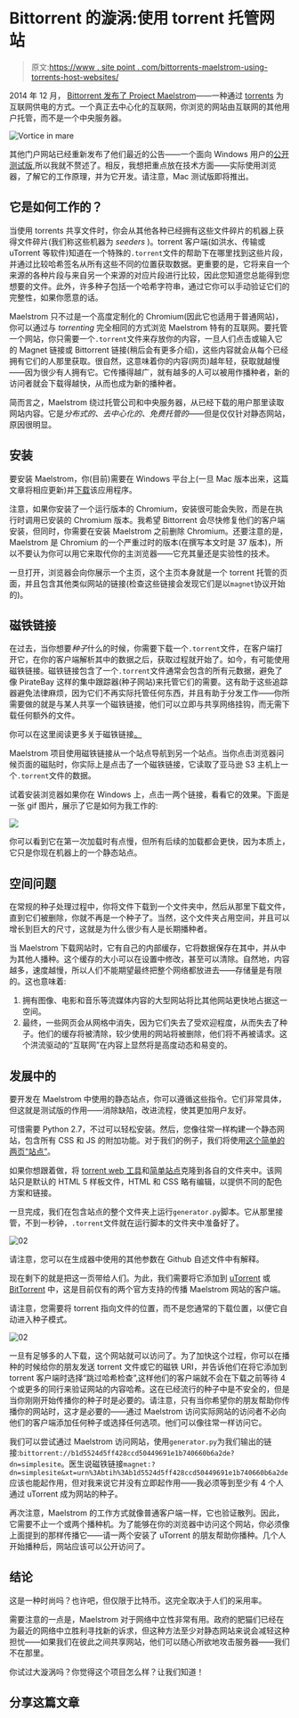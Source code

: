 # Bittorrent 的漩涡:使用 torrent 托管网站

> 原文:[https://www . site point . com/bittorrents-maelstrom-using-torrents-host-websites/](https://www.sitepoint.com/bittorrents-maelstrom-using-torrents-host-websites/)

2014 年 12 月， [Bittorrent 发布了 Project Maelstrom](http://blog.bittorrent.com/2014/12/10/project-maelstrom-the-internet-we-build-next/)——一种通过 [torrents](http://en.wikipedia.org/wiki/Torrent_file) 为互联网供电的方式。一个真正去中心化的互联网，你浏览的网站由互联网的其他用户托管，而不是一个中央服务器。

![Vortice in mare](../Images/a67f3bc68baed093879e528d67c996b0.png)

其他门户网站已经重新发布了他们最近的公告——一个面向 Windows 用户的[公开测试版](http://blog.bittorrent.com/2015/04/10/project-maelstrom-enters-beta/),所以我就不赘述了。相反，我想把重点放在技术方面——实际使用浏览器，了解它的工作原理，并为它开发。请注意，Mac 测试版即将推出。

## 它是如何工作的？

当使用 torrents 共享文件时，你会从其他各种已经拥有这些文件碎片的机器上获得文件碎片(我们称这些机器为 *seeders* )。torrent 客户端(如洪水、传输或 uTorrent 等软件)知道在一个特殊的`.torrent`文件的帮助下在哪里找到这些片段，并通过比较哈希签名从所有这些不同的位置获取数据。更重要的是，它将来自一个来源的各种片段与来自另一个来源的对应片段进行比较，因此您知道您总能得到您想要的文件。此外，许多种子包括一个哈希字符串，通过它你可以手动验证它们的完整性，如果你愿意的话。

Maelstrom 只不过是一个高度定制化的 Chromium(因此它也适用于普通网站)，你可以通过与 *torrenting* 完全相同的方式浏览 Maelstrom 特有的互联网。要托管一个网站，你只需要一个`.torrent`文件来存放你的内容，一旦人们点击或输入它的 Magnet 链接或 Bittorrent 链接(稍后会有更多介绍)，这些内容就会从每个已经拥有它们的人那里获取。很自然，这意味着你的内容(网页)越年轻，获取就越慢——因为很少有人拥有它。它传播得越广，就有越多的人可以被用作播种者，新的访问者就会下载得越快，从而也成为新的播种者。

简而言之，Maelstrom 绕过托管公司和中央服务器，从已经下载的用户那里读取网站内容。它是*分布式的、去中心化的、免费托管的*——但是仅仅针对静态网站，原因很明显。

## 安装

要安装 Maelstrom，你(目前)需要在 Windows 平台上(一旦 Mac 版本出来，这篇文章将相应更新)并[下载](http://project-maelstrom.bittorrent.com/)该应用程序。

注意，如果你安装了一个运行版本的 Chromium，安装很可能会失败，而是在执行时调用已安装的 Chromium 版本。我希望 Bittorrent 会尽快修复他们的客户端安装，但同时，你需要在安装 Maelstrom 之前删除 Chromium。还要注意的是，Maelstrom 是 Chromium 的一个严重过时的版本(在撰写本文时是 37 版本)，所以不要认为你可以用它来取代你的主浏览器——它充其量还是实验性的技术。

一旦打开，浏览器会向你展示一个主页，这个主页本身就是一个 torrent 托管的页面，并且包含其他类似网站的链接(检查这些链接会发现它们是以`magnet`协议开始的)。

## 磁铁链接

在过去，当你想要*种子*什么的时候，你需要下载一个`.torrent`文件，在客户端打开它，在你的客户端解析其中的数据之后，获取过程就开始了。如今，有可能使用磁铁链接。磁铁链接包含了一个`.torrent`文件通常会包含的所有元数据，避免了像 PirateBay 这样的集中跟踪器(种子网站)来托管它们的需要。这有助于这些追踪器避免法律麻烦，因为它们不再实际托管任何东西，并且有助于分发工作——你所需要做的就是与某人共享一个磁铁链接，他们可以立即与共享网络挂钩，而无需下载任何额外的文件。

你可以在这里阅读更多关于磁铁链接[。](http://lifehacker.com/5875899/what-are-magnet-links-and-how-do-i-use-them-to-download-torrents)

Maelstrom 项目使用磁铁链接从一个站点导航到另一个站点。当你点击浏览器问候页面的磁贴时，你实际上是点击了一个磁铁链接，它读取了亚马逊 S3 主机上一个`.torrent`文件的数据。

试着安装浏览器如果你在 Windows 上，点击一两个链接，看看它的效果。下面是一张 gif 图片，展示了它是如何为我工作的:

![](../Images/0a92d1512c02ea1bd141a460127d3aae.png)

你可以看到它在第一次加载时有点慢，但所有后续的加载都会更快，因为本质上，它只是你现在机器上的一个静态站点。

## 空间问题

在常规的种子处理过程中，你将文件下载到一个文件夹中，然后从那里下载文件，直到它们被删除，你就不再是一个种子了。当然，这个文件夹占用空间，并且可以增长到巨大的尺寸，这就是为什么很少有人是长期播种者。

当 Maelstrom 下载网站时，它有自己的内部缓存，它将数据保存在其中，并从中为其他人播种。这个缓存的大小可以在设置中修改，甚至可以清除。自然地，内容越多，速度越慢，所以人们不能期望最终把整个网络都放进去——存储量是有限的。这也意味着:

1.  拥有图像、电影和音乐等流媒体内容的大型网站将比其他网站更快地占据这一空间。
2.  最终，一些网页会从网格中消失，因为它们失去了受欢迎程度，从而失去了种子。他们的缓存将被清除，较少使用的网站将被删除，他们将不再被请求。这个洪流驱动的“互联网”在内容上显然将是高度动态和易变的。

## 发展中的

要开发在 Maelstrom 中使用的静态站点，你可以遵循这些指令。它们非常具体，但这就是测试版的作用——消除缺陷，改进流程，使其更加用户友好。

可惜需要 Python 2.7，不过可以轻松安装。然后，您像往常一样构建一个静态网站，包含所有 CSS 和 JS 的附加功能。对于我们的例子，我们将使用[这个简单的两页“站点”](https://github.com/Swader/maelstromsample)。

如果你想跟着做，将 [torrent web 工具](https://github.com/bittorrent/torrent-web-tools)和[简单站点](https://github.com/Swader/maelstromsample)克隆到各自的文件夹中。该网站只是默认的 HTML 5 样板文件，HTML 和 CSS 略有编辑，以提供不同的配色方案和链接。

一旦完成，我们在包含站点的整个文件夹上运行`generator.py`脚本。它从那里接管，不到一秒钟，`.torrent`文件就在运行脚本的文件夹中准备好了。

![02](../Images/c513eda8766967c253f60a7572b68bd9.png)

请注意，您可以在生成器中使用的其他参数在 Github 自述文件中有解释。

现在剩下的就是把这一页带给人们。为此，我们需要将它添加到 [uTorrent](http://www.utorrent.com/downloads/win) 或 [BitTorrent](http://www.bittorrent.com) 中，这是目前仅有的两个官方支持的传播 Maelstrom 网站的客户端。

请注意，您需要将 torrent 指向文件的位置，而不是您通常的下载位置，以便它自动进入种子模式。

![02](../Images/4d4823e4622487aa3fcd254623c1e246.png)

一旦有足够多的人下载，这个网站就可以访问了。为了加快这个过程，你可以在播种的时候给你的朋友发送 torrent 文件或它的磁铁 URI，并告诉他们在将它添加到 torrent 客户端时选择“跳过哈希检查”,这样他们的客户端就不会在下载之前等待 4 个或更多的同行来验证网站的内容哈希。这在已经流行的种子中是不安全的，但是当你刚刚开始传播你的种子时是必要的。请注意，只有当你希望你的朋友帮助你传播你的网站时，这才是必要的——通过 Maelstrom 访问实际网站的访问者不必向他们的客户端添加任何种子或选择任何选项。他们可以像往常一样访问它。

我们可以尝试通过 Maelstrom 访问网站，使用`generator.py`为我们输出的链接:`bittorrent://b1d5524d5ff428ccd50449691e1b740660b6a2de?dn=simplesite`。医生说磁铁链接`magnet:?dn=simplesite&xt=urn%3Abtih%3Ab1d5524d5ff428ccd50449691e1b740660b6a2de`应该也能起作用，但对我来说它并没有立即起作用——我必须等到至少有 4 个人通过 uTorrent 成为网站的种子。

再次注意，Maelstrom 的工作方式就像普通客户端一样，它也验证散列。因此，它需要不止一个或两个播种机。为了能够在你的浏览器中访问这个网站，你必须像上面提到的那样传播它——请一两个安装了 uTorrent 的朋友帮助你播种。几个人开始播种后，网站应该可以公开访问了。

## 结论

这是一种时尚吗？也许吧，但仅限于比特币。这完全取决于人们的采用率。

需要注意的一点是，Maelstrom 对于网络中立性非常有用。政府的肥猫们已经在为最近的网络中立胜利寻找新的诉求，但这种方法至少对静态网站来说会减轻这种担忧——如果我们在彼此之间共享网站，他们可以随心所欲地攻击服务器——我们不在那里。

你试过大漩涡吗？你觉得这个项目怎么样？让我们知道！

## 分享这篇文章